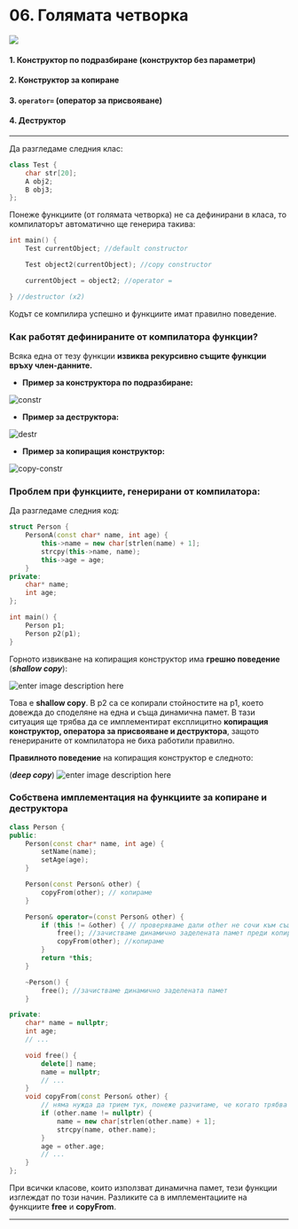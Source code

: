 # 06. **Голямата четворка**

![](https://media0.giphy.com/media/v1.Y2lkPTc5MGI3NjExaGpkd254bHJvd28wcXdhaTl5eWZ4cHpsZ25jZWFvY2l1b2RnYWp0cSZlcD12MV9pbnRlcm5hbF9naWZfYnlfaWQmY3Q9Zw/6hhqGnU2V3wIw/giphy.gif)

#### 1. Конструктор по подразбиране (конструктор без параметри)
#### 2. Конструктор за копиране
#### 3. `operator=` (оператор за присвояване)
#### 4. Деструктор

---

Да разгледаме следния клас:

```c++
class Test {
	char str[20];
	A obj2;
	B obj3;
};
```

Понеже функциите (от голямата четворка) не са дефинирани в класа, то компилаторът автоматично ще генерира такива:

```c++
int main() {
	Test currentObject; //default constructor

	Test object2(currentObject); //copy constructor

	currentObject = object2; //operator =

} //destructor (x2)
```

Кодът се компилира успешно и функциите имат правилно поведение.

### **Как работят дефинираните от компилатора функции?**

Всяка една от тезу функции **извиква рекурсивно същите функции връху член-данните.**

- **Пример за конструктора по подразбиране:**

![constr](https://i.ibb.co/s2m8XtC/1.png)

- **Пример за деструктора:**

![destr](https://i.ibb.co/kmYSzP7/2.png)

- **Пример за копиращия конструктор:**

![copy-constr](https://i.ibb.co/9Vqk7Mn/3.png)

### **Проблем при функциите, генерирани от компилатора:**

Да разгледаме следния код:

```c++
struct Person {
	PersonA(const char* name, int age) {
		this->name = new char[strlen(name) + 1];
		strcpy(this->name, name);
		this->age = age;
	}
private:
	char* name;
	int age;
};

int main() {
	Person p1;
	Person p2(p1);
}
```

Горното извикване на копиращия конструктор има **грешно поведение** (**_shallow copy_**):

![enter image description here](https://i.ibb.co/q5rfGBf/Capture.png)

Това е **shallow copy**. В p2 са се копирали стойностите на p1, което довежда до споделяне на една и съща динамична памет.
В тази ситуация ще трябва да се имплементират експлицитно **копиращия конструктор, оператора за присвояване и деструктора**, защото генерираните от компилатора не биха работили правилно.

**Правилното поведение** на копиращия конструктор е следното:

(**_deep copy_**)
![enter image description here](https://i.ibb.co/XZq5rGT/33.png)

### Собствена имплементация на функциите за копиране и деструктора

```c++
class Person {
public:
	Person(const char* name, int age) {
		setName(name);
		setAge(age);
	}

	Person(const Person& other) {
		copyFrom(other); // копираме
	}

	Person& operator=(const Person& other) {
		if (this != &other) { // проверяваме дали other не сочи към същият обект в паметта като this (например person1 = person1), защото тогава, ако изтрием данните не можем да копираме отново от същия обект. В такъв случай искаме просто да не правим нищо и да върнем референция към текущия обект
			free(); //зачистваме динамично заделената памет преди копиране
			copyFrom(other); //копираме
		}
		return *this;
	}

	~Person() {
		free(); //зачистваме динамично заделената памет
	}

private:
    char* name = nullptr;
    int age;
    // ...

    void free() {
        delete[] name;
        name = nullptr;
        // ...
    }
    void copyFrom(const Person& other) {
        // няма нужда да трием тук, понеже разчитаме, че когато трябва free() функцията ще е извикана преди copyFrom
        if (other.name != nullptr) {
            name = new char[strlen(other.name) + 1];
            strcpy(name, other.name);
        }
        age = other.age;
        // ...
    }
};
```

При всички класове, които използват динамична памет, тези функции изглеждат по този начин. Разликите са в имплементациите на функциите **free** и **copyFrom**.

---
